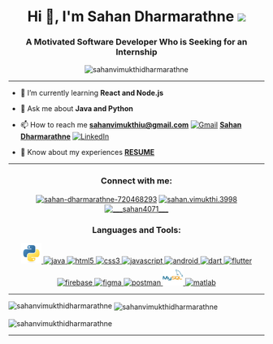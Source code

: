 <h1 align="center">Hi 👋, I'm Sahan Dharmarathne <img src="https://media.giphy.com/media/TEnXkcsHrP4YedChhA/giphy.gif" width="75"></h1>
<h3 align="center">A Motivated Software Developer Who is Seeking for an Internship</h3>
<p align="center"> <img src="https://komarev.com/ghpvc/?username=sahanvimukthidharmarathne&label=Profile%20views&color=0e75b6&style=flat" alt="sahanvimukthidharmarathne" /> </p>


---

- 🌱 I’m currently learning **React and Node.js**

- 💬 Ask me about **Java and Python**

- 📫 How to reach me **sahanvimukthiu@gmail.com** <a href="mailto:sahanvimukthiu@gmail.com" target="_blank"><img alt="Gmail" src="https://img.shields.io/badge/Gmail-D14836?style=for-the-badge&logo=gmail&logoColor=white" /></a> [**Sahan Dharmarathne**](https://www.linkedin.com/in/sahan-dharmarathne-720468293/) <a href="https://www.linkedin.com/in/your-linkedin-profile" target="_blank"><img alt="LinkedIn" src="https://img.shields.io/badge/linkedin-%230077B5.svg?&style=for-the-badge&logo=linkedin&logoColor=white" /></a>

- 📄 Know about my experiences [**RESUME**](https://drive.google.com/file/d/14LEi06h1E_07ngr4rBP59hgF2eJ8pSY-/view?usp=drive_link)

---

<h3 align="center">Connect with me:</h3>
<p align="center">
<a href="https://linkedin.com/in/sahan-dharmarathne-720468293" target="blank"><img align="center" src="https://raw.githubusercontent.com/rahuldkjain/github-profile-readme-generator/master/src/images/icons/Social/linked-in-alt.svg" alt="sahan-dharmarathne-720468293" height="30" width="40" /></a>
<a href="https://fb.com/sahan.vimukthi.3998" target="blank"><img align="center" src="https://raw.githubusercontent.com/rahuldkjain/github-profile-readme-generator/master/src/images/icons/Social/facebook.svg" alt="sahan.vimukthi.3998" height="30" width="40" /></a>
<a href="https://instagram.com/___sahan4071___" target="blank"><img align="center" src="https://raw.githubusercontent.com/rahuldkjain/github-profile-readme-generator/master/src/images/icons/Social/instagram.svg" alt="___sahan4071___" height="30" width="40" /></a>
</p>

<h3 align="center">Languages and Tools:</h3>
<p align="center">
  <a href="https://www.python.org" target="_blank" rel="noreferrer"> <img src="https://raw.githubusercontent.com/devicons/devicon/master/icons/python/python-original.svg" alt="python" width="40" height="40"/> </a>
  <a href="https://www.java.com" target="_blank" rel="noreferrer"> <img src="https://github.com/Scar1109/skill-icons/blob/main/icons/Java-Dark.svg" alt="java" width="40" height="40"/> </a>
  <a href="https://www.w3.org/html/" target="_blank" rel="noreferrer"> <img src="https://github.com/Scar1109/skill-icons/blob/main/icons/HTML.svg" alt="html5" width="40" height="40"/> </a>
  <a href="https://www.w3schools.com/css/" target="_blank" rel="noreferrer"> <img src="https://github.com/Scar1109/skill-icons/blob/main/icons/CSS.svg" alt="css3" width="40" height="40"/> </a>
  <a href="https://developer.mozilla.org/en-US/docs/Web/JavaScript" target="_blank" rel="noreferrer"> <img src="https://github.com/Scar1109/skill-icons/blob/main/icons/JavaScript.svg" alt="javascript" width="40" height="40"/> </a>
  <a href="https://developer.android.com" target="_blank" rel="noreferrer"> <img src="https://github.com/Scar1109/skill-icons/blob/main/icons/AndroidStudio-Light.svg" alt="android" width="40" height="40"/> </a> 
  <a href="https://dart.dev" target="_blank" rel="noreferrer"> <img src="https://www.vectorlogo.zone/logos/dartlang/dartlang-icon.svg" alt="dart" width="40" height="40"/> </a>
  <a href="https://flutter.dev" target="_blank" rel="noreferrer"> <img src="https://www.vectorlogo.zone/logos/flutterio/flutterio-icon.svg" alt="flutter" width="40" height="40"/> </a>
  <a href="https://firebase.google.com/" target="_blank" rel="noreferrer"> <img src="https://www.vectorlogo.zone/logos/firebase/firebase-icon.svg" alt="firebase" width="40" height="40"/> </a>
  <a href="https://www.figma.com/" target="_blank" rel="noreferrer"> <img src="https://github.com/Scar1109/skill-icons/blob/main/icons/Figma-Light.svg" alt="figma" width="40" height="40"/> </a> 
   <a href="https://postman.com" target="_blank" rel="noreferrer"> <img src="https://www.vectorlogo.zone/logos/getpostman/getpostman-icon.svg" alt="postman" width="40" height="40"/> </a>
   <a href="https://www.mysql.com/" target="_blank" rel="noreferrer"> <img src="https://raw.githubusercontent.com/devicons/devicon/master/icons/mysql/mysql-original-wordmark.svg" alt="mysql" width="40" height="40"/> </a>
  <a href="https://www.mathworks.com/" target="_blank" rel="noreferrer"> <img src="https://github.com/Scar1109/skill-icons/blob/main/icons/Matlab-Dark.svg" alt="matlab" width="40" height="40"/> </a>
</p>

---
  
<p><img align="left" src="https://github-readme-stats.vercel.app/api/top-langs?username=sahanvimukthidharmarathne&show_icons=true&locale=en&layout=compact" alt="sahanvimukthidharmarathne" /></p>

<p>&nbsp;<img align="center" src="https://github-readme-stats.vercel.app/api?username=sahanvimukthidharmarathne&show_icons=true&locale=en" alt="sahanvimukthidharmarathne" /></p>

<p><img align="center" src="https://github-readme-streak-stats.herokuapp.com/?user=sahanvimukthidharmarathne&" alt="sahanvimukthidharmarathne" /></p>






-------------------------------------------------------------------------------------------------------------------------------------------------
